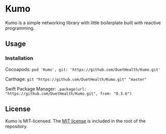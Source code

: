 # Kumo

Kumo is a simple networking library with little boilerplate built with reactive programming.


## Usage

### Installation

Cocoapods: `pod 'Kumo', git: 'https://github.com/DuetHealth/Kumo.git'`

Carthage: `git "https://github.com/DuetHealth/Kumo.git" "master"`

Swift Package Manager: `.package(url: "https://github.com/DuetHealth/Kumo.git", from: "0.3.6")`

## License

Kumo is MIT-licensed. The [MIT license](LICENSE) is included in the root of the repository.
